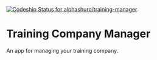[ ![Codeship Status for alphashuro/training-manager](https://codeship.com/projects/dfc7a480-b626-0133-a78e-7a4b33b8d70b/status?branch=master)](https://codeship.com/projects/134285)

# Training Company Manager

An app for managing your training company.
